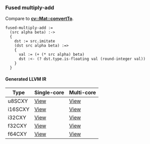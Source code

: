 ### Fused multiply-add
Compare to **[cv::Mat::convertTo](http://docs.opencv.org/2.4.8/modules/core/doc/basic_structures.html#mat-convertto)**.

    fused-multiply-add :=
      (src alpha beta) :->
      {
        dst := src.imitate
        (dst src alpha beta) :=>
        {
          val := (+ (* src alpha) beta)
          dst :<- (? dst.type.is-floating val (round-integer val))
        }
      }

#### Generated LLVM IR
| Type    | Single-core | Multi-core |
|---------|-------------|------------|
| u8SCXY  | [View](https://s3.amazonaws.com/liblikely/benchmarks/fused_multiply_add_u8SCXY__u8SCXY_f32_f32_.ll)   | [View](https://s3.amazonaws.com/liblikely/benchmarks/fused_multiply_add_u8SCXY__u8SCXY_f32_f32__m.ll)   |
| i16SCXY | [View](https://s3.amazonaws.com/liblikely/benchmarks/fused_multiply_add_i16SCXY__i16SCXY_f32_f32_.ll) | [View](https://s3.amazonaws.com/liblikely/benchmarks/fused_multiply_add_i16SCXY__i16SCXY_f32_f32__m.ll) |
| i32CXY  | [View](https://s3.amazonaws.com/liblikely/benchmarks/fused_multiply_add_i32CXY__i32CXY_f32_f32_.ll)   | [View](https://s3.amazonaws.com/liblikely/benchmarks/fused_multiply_add_i32CXY__i32CXY_f32_f32__m.ll)   |
| f32CXY  | [View](https://s3.amazonaws.com/liblikely/benchmarks/fused_multiply_add_f32CXY__f32CXY_f32_f32_.ll)   | [View](https://s3.amazonaws.com/liblikely/benchmarks/fused_multiply_add_f32CXY__f32CXY_f32_f32__m.ll)   |
| f64CXY  | [View](https://s3.amazonaws.com/liblikely/benchmarks/fused_multiply_add_f64CXY__f64CXY_f64_f64_.ll)   | [View](https://s3.amazonaws.com/liblikely/benchmarks/fused_multiply_add_f64CXY__f64CXY_f64_f64__m.ll)   |
